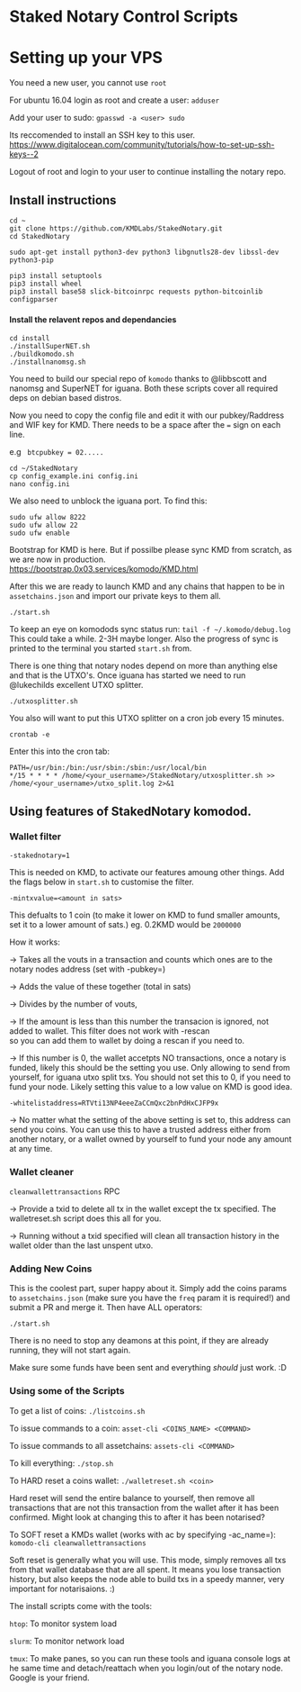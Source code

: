 # Staked Notary Control Scripts

# Setting up your VPS
You need a new user, you cannot use `root`

For ubuntu 16.04 login as root and create a user: `adduser`

Add your user to sudo: `gpasswd -a <user> sudo`

Its reccomended to install an SSH key to this user. https://www.digitalocean.com/community/tutorials/how-to-set-up-ssh-keys--2

Logout of root and login to your user to continue installing the notary repo.

## Install instructions
```shell
cd ~
git clone https://github.com/KMDLabs/StakedNotary.git
cd StakedNotary
```

```shell
sudo apt-get install python3-dev python3 libgnutls28-dev libssl-dev python3-pip

pip3 install setuptools 
pip3 install wheel 
pip3 install base58 slick-bitcoinrpc requests python-bitcoinlib configparser
```

#### Install the relavent repos and dependancies 

 ```shell
cd install
./installSuperNET.sh
./buildkomodo.sh
./installnanomsg.sh
``` 

You need to build our special repo of `komodo` thanks to @libbscott and nanomsg and SuperNET for iguana. Both these scripts cover all required deps on debian based distros.

Now you need to copy the config file and edit it with our pubkey/Raddress and WIF key for KMD. There needs to be a space after the `=` sign on each line.

e.g ` btcpubkey = 02.....`

```shell
cd ~/StakedNotary
cp config_example.ini config.ini
nano config.ini
```
We also need to unblock the iguana port. To find this:
```shell
sudo ufw allow 8222
sudo ufw allow 22
sudo ufw enable
```
Bootstrap for KMD is here. But if possilbe please sync KMD from scratch, as we are now in production. 
https://bootstrap.0x03.services/komodo/KMD.html

After this we are ready to launch KMD and any chains that happen to be in `assetchains.json` and import our private keys to them all.

```shell
./start.sh
```
To keep an eye on komodods sync status run: `tail -f ~/.komodo/debug.log` This could take a while. 2-3H maybe longer. Also the progress of sync is printed to the terminal you started `start.sh` from.

There is one thing that notary nodes depend on more than anything else and that is the UTXO's. Once iguana has started we need to run @lukechilds excellent UTXO splitter.
```shell
./utxosplitter.sh
```
You also will want to put this UTXO splitter on a cron job every 15 minutes.
```shell
crontab -e
```
Enter this into the cron tab:
```
PATH=/usr/bin:/bin:/usr/sbin:/sbin:/usr/local/bin
*/15 * * * * /home/<your_username>/StakedNotary/utxosplitter.sh >> /home/<your_username>/utxo_split.log 2>&1
```

## Using features of StakedNotary komodod.
### Wallet filter 
`-stakednotary=1`

This is needed on KMD, to activate our features amoung other things. Add the flags below in `start.sh` to customise the filter.

`-mintxvalue=<amount in sats>`

This defualts to 1 coin (to make it lower on KMD to fund smaller amounts, set it to a lower amount of sats.) eg. 0.2KMD would be `2000000`

How it works:

-> Takes all the vouts in a transaction and counts which ones are to the notary nodes address (set with -pubkey=) 

-> Adds the value of these together (total in sats) 

-> Divides by the number of vouts, 

-> If the amount is less than this number the transacion is ignored, not added to wallet. This filter does not work with -rescan  
so you can add them to wallet by doing a rescan if you need to.

-> If this number is 0, the wallet accetpts NO transactions, once a notary is funded, likely this should be the setting you use. Only allowing to send from yourself, for iguana utxo split txs. You should not set this to 0, if you need to fund your node. Likely setting this value to a low value on KMD is good idea.


`-whitelistaddress=RTVti13NP4eeeZaCCmQxc2bnPdHxCJFP9x`

-> No matter what the setting of the above setting is set to, this address can send you coins. You can use this to have a trusted address either from another notary, or a wallet owned by yourself to fund your node any amount at any time.

### Wallet cleaner
`cleanwallettransactions` RPC

-> Provide a txid to delete all tx in the wallet except the tx specified. The walletreset.sh script does this all for you.

-> Running without a txid specified will clean all transaction history in the wallet older than the last unspent utxo. 


### Adding New Coins
This is the coolest part, super happy about it. Simply add the coins params to `assetchains.json` (make sure you have the `freq` param it is required!) and submit a PR and merge it. Then have ALL operators:
```shell
./start.sh
```
There is no need to stop any deamons at this point, if they are already running, they will not start again.

Make sure some funds have been sent and everything *should* just work. :D

### Using some of the Scripts

To get a list of coins: `./listcoins.sh`

To issue commands to a coin: `asset-cli <COINS_NAME> <COMMAND>`

To issue commands to all assetchains: `assets-cli <COMMAND>`

To kill everything: `./stop.sh`

To HARD reset a coins wallet: `./walletreset.sh <coin>`

Hard reset will send the entire balance to yourself, then remove all transactions that are not this transaction from the wallet after it has been confirmed. Might look at changing this to after it has been notarised?

To SOFT reset a KMDs wallet (works with ac by specifying -ac_name=): `komodo-cli cleanwallettransactions`

Soft reset is generally what you will use. This mode, simply removes all txs from that wallet database that are all spent. It means you lose transaction history, but also keeps the node able to build txs in a speedy manner, very important for notarisaions. :) 

The install scripts come with the tools:

`htop`: To monitor system load

`slurm`: To monitor network load

`tmux`: To make panes, so you can run these tools and iguana console logs at he same time and detach/reattach when you login/out of the notary node. Google is your friend.
